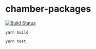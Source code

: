 chamber-packages
=====

[![Build Status](https://travis-ci.org/cryptoeconomicslab/chamber-packages.svg?branch=master)](https://travis-ci.org/cryptoeconomicslab/chamber-packages)


```
yarn build
```

```
yarn test
```